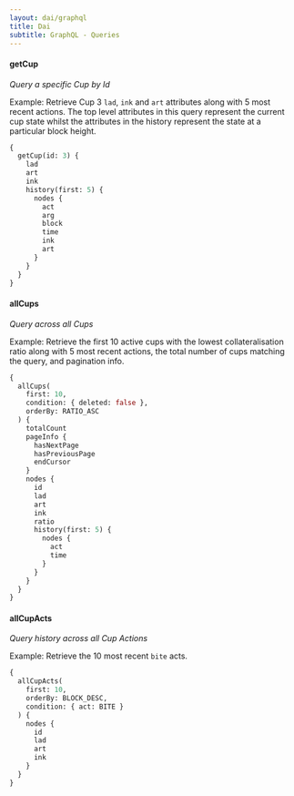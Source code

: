 ```yaml
---
layout: dai/graphql
title: Dai
subtitle: GraphQL - Queries
---
```


#### getCup
_Query a specific Cup by Id_

Example: Retrieve Cup 3 `lad`, `ink` and `art` attributes along with 5 most
recent actions. The top level attributes in this query represent the current
cup state whilst the attributes in the history represent the state at a
particular block height.

```graphql
{
  getCup(id: 3) {
    lad
    art
    ink
    history(first: 5) {
      nodes {
        act
        arg
        block
        time
        ink
        art
      }
    }
  }
}
```

#### allCups
_Query across all Cups_

Example: Retrieve the first 10 active cups with the lowest collateralisation
ratio along with 5 most recent actions, the total number of cups matching the
query, and pagination info.

```graphql
{
  allCups(
    first: 10,
    condition: { deleted: false },
    orderBy: RATIO_ASC
  ) {
    totalCount
    pageInfo {
      hasNextPage
      hasPreviousPage
      endCursor
    }
    nodes {
      id
      lad
      art
      ink
      ratio
      history(first: 5) {
        nodes {
          act
          time
        }
      }
    }
  }
}
```

#### allCupActs
_Query history across all Cup Actions_

Example: Retrieve the 10 most recent `bite` acts.

```graphql
{
  allCupActs(
    first: 10,
    orderBy: BLOCK_DESC,
    condition: { act: BITE }
  ) {
    nodes {
      id
      lad
      art
      ink
    }
  }
}
```
